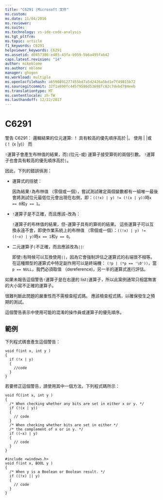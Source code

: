 ```yaml
---
title: "C6291 |Microsoft 文件"
ms.custom: 
ms.date: 11/04/2016
ms.reviewer: 
ms.suite: 
ms.technology: vs-ide-code-analysis
ms.tgt_pltfrm: 
ms.topic: article
f1_keywords: C6291
helpviewer_keywords: C6291
ms.assetid: d0457386-e403-43fa-b959-5b6a495fab42
caps.latest.revision: "14"
author: mikeblome
ms.author: mblome
manager: ghogen
ms.workload: multiple
ms.openlocfilehash: a6598891277455bd7a5d2426a5bd1e7f49815b72
ms.sourcegitcommit: 32f1a690fc445f9586d53698fc82c7debd784eeb
ms.translationtype: MT
ms.contentlocale: zh-TW
ms.lasthandoff: 12/22/2017
---
```

# <a name="c6291"></a>C6291
警告 C6291： 邏輯結果的位元運算: ！ 具有較高的優先順序高於 &#124;。 使用 &#124; &#124;或 (！ (x &#124;y)） 而  
  
 `!`運算子會產生布林值的結果，而`|`(位元-或) 運算子接受算術的兩個引數。 `!`運算子也會具有較高的優先順序高於`|`。  
  
 因此，下列的錯誤偵測：  
  
-   運算式的括號：  
  
     因為結果`!`為布林值 （零個或一個），嘗試測試確定兩個變數都有一組唯一最後會將測試位元最低位元會出現在右側，即：`((!x) | y) != (!(x | y))`時`x == 0`和`y == 1`。  
  
-   `!`運算子是不正確，而且應該`~`改為：  
  
     `!`運算子的布林值的結果，但`~`運算子具有的算術的結果。 這些運算子可以互換永遠不會，即使作業系統上的布林值 （零個或一個）：`((!x) | y) != ((~x) | y)`時`x == 1`和`y == 0`。  
  
-   二元運算子`|`不正確，而且應該改為`||`:  
  
     即使`|`有時候可以互換使用`||`，因為它會強制評估之運算式的右端很不相等。 在這種類型的運算式中特定副作用可以是終端機： `(!p | (*p == '\0'))`，當`p == NULL`，我們必須取值 （dereference)，另一半的運算式進行評估。  
  
 如果未報告這個警告`!`運算子是在右邊的 list`|`運算子，所以此案例通常只相當無害的大小寫不正確的運算子。  
  
 很難判斷此問題的嚴重性而不需檢查程式碼。 應該檢查程式碼，以確保發生之預期的測試。  
  
 這個警告表示中使用可能的混淆的操作員或運算子的優先順序。  
  
## <a name="example"></a>範例  
 下列程式碼會產生這個警告：  
  
```  
void f(int x, int y )  
{  
  if (!x | y)  
  {  
    //code   
  }  
}  
```  
  
 若要修正這個警告，請使用其中一個方法，下列程式碼所示：  
  
```  
void fC(int x, int y )  
{  
  /* When checking whether any bits are set in either x or y. */  
  if (!(x | y))  
  {  
    // code  
  }  
  /* When checking whether bits are set in either */  
  /* the complement of x or in y. */  
  if ((~x) | y)  
  {  
    // code  
  }  
}  
  
#include <windows.h>  
void f(int x, BOOL y )  
{  
  /* When y is a Boolean or Boolean result. */  
  if ((!x) || y)  
  {  
    // code  
  }  
}  
```